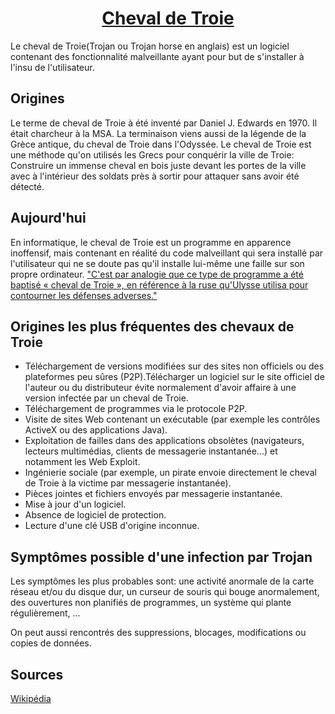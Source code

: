 <h1 align=center><u>Cheval de Troie</u></h1>

Le cheval de Troie(Trojan ou Trojan horse en anglais) est un logiciel contenant des fonctionnalité malveillante ayant pour but de s'installer à l'insu de l'utilisateur.

## Origines

Le terme de cheval de Troie à été inventé par Daniel J. Edwards en 1970. Il était charcheur à la MSA.
La terminaison viens aussi de la légende de la Grèce antique, du cheval de Troie dans l'Odyssée. Le cheval de Troie est une méthode qu'on utilisés les Grecs pour conquérir la ville de Troie:
Construire un immense cheval en bois juste devant les portes de la ville avec à l'intérieur des soldats près à sortir pour attaquer sans avoir été détecté.

## Aujourd'hui

En informatique, le cheval de Troie est un programme en apparence inoffensif, mais contenant en réalité du code malveillant qui sera installé par l'utilisateur qui ne se doute pas qu'il installe lui-même une faille sur son propre ordinateur. ["C'est par analogie que ce type de programme a été baptisé « cheval de Troie », en référence à la ruse qu'Ulysse utilisa pour contourner les défenses adverses."](https://fr.wikipedia.org/wiki/Cheval_de_Troie_(informatique))

## Origines les plus fréquentes des chevaux de Troie

* Téléchargement de versions modifiées sur des sites non officiels ou des plateformes peu sûres (P2P).Télécharger un logiciel sur le site officiel de l'auteur ou du distributeur évite normalement d'avoir affaire à une version infectée par un cheval de Troie.
* Téléchargement de programmes via le protocole P2P.
* Visite de sites Web contenant un exécutable (par exemple les contrôles ActiveX ou des applications Java).
* Exploitation de failles dans des applications obsolètes (navigateurs, lecteurs multimédias, clients de messagerie instantanée...) et notamment les Web Exploit.
* Ingénierie sociale (par exemple, un pirate envoie directement le cheval de Troie à la victime par messagerie instantanée).
* Pièces jointes et fichiers envoyés par messagerie instantanée.
* Mise à jour d'un logiciel.
* Absence de logiciel de protection.
* Lecture d'une clé USB d'origine inconnue.

## Symptômes possible d'une infection par Trojan

Les symptômes les plus probables sont: une activité anormale de la carte réseau et/ou du disque dur, un curseur de  souris qui bouge anormalement, des ouvertures non planifiés de programmes, un système qui plante régulièrement, ...

On peut aussi rencontrés des suppressions, blocages, modifications ou copies de données.

## Sources

[Wikipédia](https://fr.wikipedia.org/wiki/Cheval_de_Troie_(informatique))